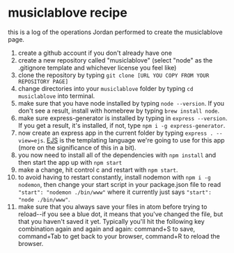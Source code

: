 # musiclablove recipe

this is a log of the operations Jordan performed to create the musiclablove page.

1. create a github account if you don't already have one
2. create a new repository called "musiclablove" (select "node" as the .gitignore template and whichever license you feel like)
3. clone the repository by typing `git clone [URL YOU COPY FROM YOUR REPOSITORY PAGE]`
4. change directories into your `musiclablove` folder by typing `cd musiclablove` into terminal.
5. make sure that you have node installed by typing `node --version`.  If you don't see a result, install with homebrew by typing `brew install node`.
6. make sure express-generator is installed by typing in `express --version`. If you get a result, it's installed, if not, type `npm i -g express-generator`.
7. now create an express app in the current folder by typing `express . --view=ejs`.  [EJS](https://ejs.co/) is the templating language we're going to use for this app (more on the significance of this in a bit).
8. you now need to install all of the dependencies with `npm install` and then start the app up with `npm start`
9. make a change, hit control c and restart with `npm start`.
10. to avoid having to restart constantly, install nodemon with `npm i -g nodemon`, then change your start script in your package.json file to read `"start": "nodemon ./bin/www"` where it currently just says `"start": "node ./bin/www"`.
11. make sure that you always save your files in atom before trying to reload--if you see a blue dot, it means that you've changed the file, but that you haven't saved it yet.  Typically you'll hit the following key combination again and again and again: command+S to save, command+Tab to get back to your browser, command+R to reload the browser.
